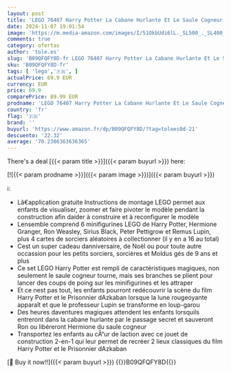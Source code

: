 ```yaml
---
layout: post
title: 'LEGO 76407 Harry Potter La Cabane Hurlante Et Le Saule Cogneur  Jouet sur Prisonnier D Azkaban  Set pour Enfants De 9 Ans  Idée Cadeau Anniversaire'
date: 2024-11-07 19:01:54
image: 'https://m.media-amazon.com/images/I/51OkbUdi6lL._SL500_._SL400_.jpg'
comments: true
category: ofertas
author: 'tole.es'
slug: 'B09QFQFY8D-fr LEGO 76407 Harry Potter La Cabane Hurlante Et Le Saule...'
sku: 'B09QFQFY8D-fr'
tags: [ 'lego','🇫🇷', ]
actualPrice: 69.9 EUR
currency: EUR
price: 69.9
comparePrice: 89.99 EUR
prodname: 'LEGO 76407 Harry Potter La Cabane Hurlante Et Le Saule Cogneur  Jouet sur Prisonnier D Azkaban  Set pour Enfants De 9 Ans  Idée Cadeau Anniversaire'
country: 'fr'
flag: '🇫🇷'
brand: ''
buyurl: 'https://www.amazon.fr/dp/B09QFQFY8D/?tag=tolees0d-21'
descuento: '22.32'
average: '70.2386363636365'
---
```


There's a deal [{{< param title >}}]({{< param buyurl >}})  here:

[![{{< param prodname >}}]({{< param image >}})]({{< param buyurl >}})

ℹ️:

- Lâ€application gratuite Instructions de montage LEGO permet aux enfants de visualiser, zoomer et faire pivoter le modèle pendant la construction afin daider à construire et à reconfigurer le modèle
- Lensemble comprend 6 minifigurines LEGO de Harry Potter, Hermione Granger, Ron Weasley, Sirius Black, Peter Pettigrow et Remus Lupin, plus 4 cartes de sorciers aléatoires à collectionner (il y en a 16 au total)
- Cest un super cadeau danniversaire, de Noël ou pour toute autre occassion pour les petits sorciers, sorcières et Moldus gés de 9 ans et plus
- Ce set LEGO Harry Potter est rempli de caractéristiques magiques, non seulement le saule cogneur tourne, mais ses branches se plient pour lancer des coups de poing sur les minifigurines et les attraper
- Et ce nest pas tout, les enfants pourront redécouvrir la scène du film Harry Potter et le Prisonnier dAzkaban lorsque la lune rougeoyante apparaît et que le professeur Lupin se transforme en loup-garou
- Des heures daventures magiques attendent les enfants lorsquils entreront dans la cabane hurlante par le passage secret et sauveront Ron ou libéreront Hermione du saule cogneur
- Transportez les enfants au cÅ“ur de laction avec ce jouet de construction 2-en-1 qui leur permet de recréer 2 lieux classiques du film Harry Potter et le Prisonnier dAzkaban

[🛒 Buy it now!!]({{< param buyurl >}})
{{<world>}}B09QFQFY8D{{</world>}}
